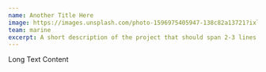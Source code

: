 ```yaml
---
name: Another Title Here
image: https://images.unsplash.com/photo-1596975405947-138c82a13721?ixlib=rb-1.2.1&ixid=eyJhcHBfaWQiOjEyMDd9&auto=format&fit=crop&w=1952&q=80
team: marine
excerpt: A short description of the project that should span 2-3 lines max.
---
```


Long Text Content
